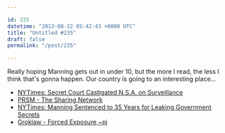 ```yaml
---

id: 235
datetime: "2013-08-22 05:42:43 +0000 UTC"
title: "Untitled #235"
draft: false
permalink: "/post/235"

---
```


Really hoping Manning gets out in under 10, but the more I read, the less I think that's gonna happen. Our country is going to an interesting place... 

 
 * [NYTimes: Secret Court Castigated N.S.A. on Surveillance](http://nyti.ms/184nvc0)
 * [PRSM - The Sharing Network](http://www.getprsm.com/)
 * [NYTimes: Manning Sentenced to 35 Years for Leaking Government Secrets](http://nyti.ms/14j3KQC)
 * [Groklaw - Forced Exposure ~pj](http://www.groklaw.net/article.php?story=20130818120421175)


